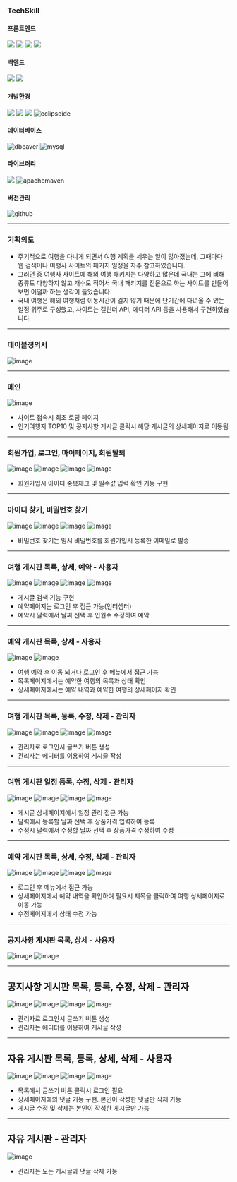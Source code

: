 ### TechSkill
#### 프론트엔드
![](https://img.shields.io/badge/HTML5-E34F26?style=for-the-badge&logo=html5&logoColor=white) ![](https://img.shields.io/badge/CSS-239120?&style=for-the-badge&logo=css3&logoColor=white) ![](https://img.shields.io/badge/JavaScript-F7DF1E?style=for-the-badge&logo=JavaScript&logoColor=white) ![](https://img.shields.io/badge/jQuery-0769AD?style=for-the-badge&logo=jquery&logoColor=white)

#### 백엔드
![](https://img.shields.io/badge/Java-ED8B00?style=for-the-badge&logo=openjdk&logoColor=white) ![](https://img.shields.io/badge/Spring-6DB33F?style=for-the-badge&logo=spring&logoColor=white)

#### 개발환경
![](https://img.shields.io/badge/Windows-0078D6?style=for-the-badge&logo=windows&logoColor=white) ![](https://img.shields.io/badge/MySQL-005C84?style=for-the-badge&logo=mysql&logoColor=white) ![](https://camo.githubusercontent.com/dc2ea3cfd3c6c58a97171bbd6e78b0b983a6cf4a7f9c3e223b5126f2feaac9b8/68747470733a2f2f696d672e736869656c64732e696f2f62616467652f56535f436f64652d3030374143433f7374796c653d666f722d7468652d6261646765266c6f676f3d76697375616c2d73747564696f2d636f6465266c6f676f436f6c6f723d7768697465)  ![eclipseide](https://img.shields.io/badge/eclipseide-2C2255?style=for-the-badge&logo=eclipseide&logoColor=white)

#### 데이터베이스
![dbeaver](https://img.shields.io/badge/dbeaver-382923?style=for-the-badge&logo=dbeaver&logoColor=white) ![mysql](https://img.shields.io/badge/mysql-4479A1?style=for-the-badge&logo=mysql&logoColor=white)

#### 라이브러리
![](https://camo.githubusercontent.com/50d547031109b5a5e729951b67889771d8808144144b45ced75e45c3defe076d/68747470733a2f2f696d672e736869656c64732e696f2f62616467652f46756c6c43616c656e6461722d3030373844373f7374796c653d666f722d7468652d6261646765266c6f676f3d63616c656e646172266c6f676f436f6c6f723d7768697465) ![apachemaven](https://img.shields.io/badge/apachemaven-C71A36?style=for-the-badge&logo=apachemaven&logoColor=white)

#### 버전관리
![github](https://img.shields.io/badge/github-181717?style=for-the-badge&logo=github&logoColor=white)

----------------
### 기획의도
- 주기적으로 여행을 다니게 되면서 여행 계획을 세우는 일이 많아졌는데, 그때마다 웹 검색이나 여행사 사이트의 패키지 일정을 자주 참고하였습니다.<br/>
- 그러던 중 여행사 사이트에 해외 여행 패키지는 다양하고 많은데 국내는 그에 비해 종류도 다양하지 않고 개수도 적어서 국내 패키지를 전문으로 하는 사이트를 만들어보면 어떨까 하는 생각이 들었습니다.<br/>
- 국내 여행은 해외 여행처럼 이동시간이 길지 않기 때문에 단기간에 다녀올 수 있는 일정 위주로 구성했고, 사이트는 캘린더 API, 에디터 API 등을 사용해서 구현하였습니다.

----------------
### 테이블정의서
![image](https://github.com/user-attachments/assets/7cfa7c76-a653-4997-9cca-1f88f95fecbc)

----------------
### 메인
![image](https://github.com/user-attachments/assets/fc722870-51ae-4ba2-ad0e-e4c9340fb268)
- 사이트 접속시 최초 로딩 페이지<br>
- 인기여행지 TOP10 및 공지사항 게시글 클릭시 해당 게시글의 상세페이지로 이동됨
  
----------------
### 회원가입, 로그인, 마이페이지, 회원탈퇴
![image](https://github.com/user-attachments/assets/b9962400-2b8b-4129-8964-b26b92979873)
![image](https://github.com/user-attachments/assets/392a79d6-bb15-465b-9e5a-21c30405f12d)
![image](https://github.com/user-attachments/assets/ecb62278-ab93-4a9f-a3d5-f847cbfcc120)
![image](https://github.com/user-attachments/assets/f2af662f-1ffa-4087-9399-b3c405ce6231)
- 회원가입시 아이디 중복체크 및 필수값 입력 확인 기능 구현

----------------
### 아이디 찾기, 비밀번호 찾기
![image](https://github.com/user-attachments/assets/6349b2f9-965a-4f1e-898b-d17f45fc0a7d)
![image](https://github.com/user-attachments/assets/c4dc5db9-9e07-492f-b08e-7259e2a22b20)
![image](https://github.com/user-attachments/assets/9a2402ae-8fcd-4fa0-ac5f-a282ea94ed15)
![image](https://github.com/user-attachments/assets/d58506fd-9da6-4f5d-95eb-cbcc3124cfdc)
- 비밀번호 찾기는 임시 비밀번호를 회원가입시 등록한 이메일로 발송
  
----------------
### 여행 게시판 목록, 상세, 예약 - 사용자
![image](https://github.com/user-attachments/assets/e34eabca-b005-4193-90e5-9265c75b78ff)
![image](https://github.com/user-attachments/assets/c2cd7a7e-489d-4040-bb7e-947993001a63)
![image](https://github.com/user-attachments/assets/9f43ac16-edc8-4d50-8486-2c6343a745b4)
![image](https://github.com/user-attachments/assets/b1d5606c-39a7-4e9a-aa6c-4c2a4b0ee441)
- 게시글 검색 기능 구현
- 예약페이지는 로그인 후 접근 가능(인터셉터)
- 예약시 달력에서 날짜 선택 후 인원수 수정하여 예약

----------
### 예약 게시판 목록, 상세 - 사용자
![image](https://github.com/user-attachments/assets/6b2ec0d4-13ae-47c8-8483-a94e9382013a)
![image](https://github.com/user-attachments/assets/f6c931f5-876e-4695-8bc6-565a563f18ee)
- 여행 예약 후 이동 되거나 로그인 후 메뉴에서 접근 가능
- 목록페이지에서는 예약한 여행의 목록과 상태 확인
- 상세페이지에서는 예약 내역과 예약한 여행의 상세페이지 확인

----------------
### 여행 게시판 목록, 등록, 수정, 삭제 - 관리자
![image](https://github.com/user-attachments/assets/852e7dcc-b225-4cbe-9424-0f31847a4935)
![image](https://github.com/user-attachments/assets/e178ccb2-a19b-4e36-82ab-5d9a18cd41a7)
![image](https://github.com/user-attachments/assets/b5abec1f-169c-43dd-86fe-3ea23cf390cf)
![image](https://github.com/user-attachments/assets/3585793a-5660-4a28-b481-23a3bb951000)
- 관리자로 로그인시 글쓰기 버튼 생성
- 관리자는 에디터를 이용하여 게시글 작성

----------------
### 여행 게시판 일정 등록, 수정, 삭제 - 관리자
![image](https://github.com/user-attachments/assets/00524669-cf98-4028-8926-710321714831)
![image](https://github.com/user-attachments/assets/b0d79260-45ee-4034-ae54-7a89df7c26b2)
![image](https://github.com/user-attachments/assets/2c6e5640-a919-4e4b-843f-04158158bc5f)
![image](https://github.com/user-attachments/assets/914ce810-2b53-46f8-bcf4-a28066768b5e)
- 게시글 상세페이지에서 일정 관리 접근 가능
- 달력에서 등록할 날짜 선택 후 상품가격 입력하여 등록
- 수정시 달력에서 수정할 날짜 선택 후 상품가격 수정하여 수정

----------------
### 예약 게시판 목록, 상세, 수정, 삭제 - 관리자
![image](https://github.com/user-attachments/assets/314a3db2-2168-4f8c-92c0-b181f564397e)
![image](https://github.com/user-attachments/assets/539cf8d1-e066-4b0c-9c13-a980e615b23f)
![image](https://github.com/user-attachments/assets/a1c05ef3-cdec-401c-ac0d-a4b6feb5d774)
![image](https://github.com/user-attachments/assets/669b196c-6037-4c95-9b29-7656b831a439)
- 로그인 후 메뉴에서 접근 가능
- 상세페이지에서 예약 내역을 확인하며 필요시 제목을 클릭하여 여행 상세페이지로 이동 가능
- 수정페이지에서 상태 수정 가능

----------------
### 공지사항 게시판 목록, 상세 - 사용자
![image](https://github.com/user-attachments/assets/23ea6238-4443-46b4-8f5e-f95501bcc212)
![image](https://github.com/user-attachments/assets/bfd55597-6daf-43a0-b92e-670b3cb23003)

----------------
## 공지사항 게시판 목록, 등록, 수정, 삭제 - 관리자
![image](https://github.com/user-attachments/assets/33ecef85-9e7d-4e07-adc9-80525158b67f)
![image](https://github.com/user-attachments/assets/111eb49b-4d01-4106-9d95-aa28580fcf07)
![image](https://github.com/user-attachments/assets/8c85012f-a3b8-48e2-919a-0af13533e80a)
![image](https://github.com/user-attachments/assets/31d92cbe-f0c5-4ee3-bdb5-1d5c6f26fe88)
- 관리자로 로그인시 글쓰기 버튼 생성
- 관리자는 에디터를 이용하여 게시글 작성

----------------
## 자유 게시판 목록, 등록, 상세, 삭제 - 사용자
![image](https://github.com/user-attachments/assets/b1dc32f1-ec89-4ce3-af41-336517ee074a)
![image](https://github.com/user-attachments/assets/d0b1e60d-c5d9-4fb5-a590-c3453d8501ec)
![image](https://github.com/user-attachments/assets/e0b1fec6-caac-4df0-a18b-4c63a9fd3d05)
![image](https://github.com/user-attachments/assets/8f6129b2-0417-4a47-ae52-7fe1f807904e)
- 목록에서 글쓰기 버튼 클릭시 로그인 필요
- 상세페이지에의 댓글 기능 구현. 본인이 작성한 댓글만 삭제 가능
- 게시글 수정 및 삭제는 본인이 작성한 게시글만 가능

----------------
## 자유 게시판 - 관리자
![image](https://github.com/user-attachments/assets/d9bd6263-89ed-472e-9ce0-9693a8bdd55e)
- 관리자는 모든 게시글과 댓글 삭제 가능
